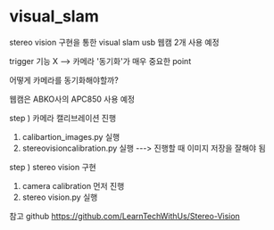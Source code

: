 # visual_slam 

stereo vision 구현을 통한 visual slam 
usb 웹캠 2개 사용 예정 


trigger 기능 X --> 카메라 '동기화'가 매우 중요한 point

어떻게 카메라를 동기화해야할까? 

웹캠은 ABKO사의 APC850 사용 예정 

step ) 카메라 캘리브레이션 진행 
1. calibartion_images.py 실행
2. stereovisioncalibration.py 실행 
---> 진행할 때 이미지 저장을 잘해야 됨

step ) stereo vision 구현
1. camera calibration 먼저 진행
2. stereo vision.py 실행 


참고 github
https://github.com/LearnTechWithUs/Stereo-Vision
